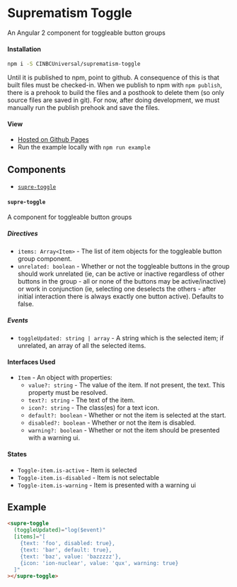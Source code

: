 # Suprematism Toggle

An Angular 2 component for toggleable button groups


#### Installation
```bash
npm i -S CINBCUniversal/suprematism-toggle
```
Until it is published to npm, point to github. A consequence of this is that
built files must be checked-in. When we publish to npm with `npm publish`,
there is a prehook to build the files and a posthook to delete them
(so only source files are saved in git). For now, after doing development,
we must manually run the publish prehook and save the files.


#### View
- [Hosted on Github Pages](https://cinbcuniversal.github.io/suprematism-toggle/)
- Run the example locally with `npm run example`


## Components
- [`supre-toggle`](#supre-toggle)

#### <a id="supre-toggle"></a> `supre-toggle`
A component for toggleable button groups

##### Directives
- `items: Array<Item>` - The list of item objects for the toggleable button group component.
- `unrelated: boolean` - Whether or not the toggleable buttons in the group should work unrelated (ie, can be active or inactive regardless of other buttons in the group - all or none of the buttons may be active/inactive) or work in conjunction (ie, selecting one deselects the others - after initial interaction there is always exactly one button active). Defaults to false.

##### Events
- `toggleUpdated: string | array` - A string which is the selected item; if unrelated, an array of all the selected items.

#### Interfaces Used
- `Item` - An object with properties:
  - `value?: string` - The value of the item. If not present, the text. This property must be resolved.
  - `text?: string` - The text of the item.
  - `icon?: string` - The class(es) for a text icon.
  - `default?: boolean` - Whether or not the item is selected at the start.
  - `disabled?: boolean` - Whether or not the item is disabled.
  - `warning?: boolean` - Whether or not the item should be presented with a warning ui.

#### States
- `Toggle-item.is-active` - Item is selected
- `Toggle-item.is-disabled` - Item is not selectable
- `Toggle-item.is-warning` - Item is presented with a warning ui


## Example
```html
<supre-toggle
  (toggleUpdated)="log($event)"
  [items]="[
    {text: 'foo', disabled: true},
    {text: 'bar', default: true},
    {text: 'baz', value: 'bazzzzz'},
    {icon: 'ion-nuclear', value: 'qux', warning: true}
  ]"
></supre-toggle>
```
